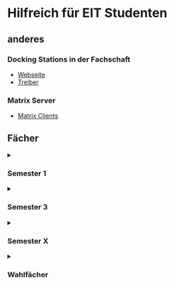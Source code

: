 # Hilfreich für EIT Studenten

## anderes

### Docking Stations in der Fachschaft

* [Webseite](https://i-tec.pro/de/produkt/u3hdmidvidock-3/)
* [Treiber](https://i-tec.cz/wp-content/uploads/man_dri/DisplayLink_Ubuntu.zip)

### Matrix Server

* [Matrix Clients](https://matrix.org/ecosystem/clients/)

## Fächer
<details>
<summary>
 
### Semester 1

</summary>

#### Info 1&2
* C & C++ Compiler:
  * [GCC](https://gcc.gnu.org/): `sudo apt install gcc`
* optional IDE:
  *  [Visual Studio Code](https://code.visualstudio.com/): https://code.visualstudio.com/docs/setup/linux
  *  [Eclipse](https://www.eclipse.org/downloads/packages/): https://www.eclipse.org/downloads/packages/installer

#### Gleichstromtechnik

* [LTSpice](https://www.analog.com/en/design-center/design-tools-and-calculators/ltspice-simulator.html):
  * leider nur mit [Wine](https://www.winehq.org/).
  * eine FOSS alternative ist [ngspice](https://ngspice.sourceforge.io/) welches schon in [KiCad](https://www.kicad.org/) enthalten ist ([KiCad Simulation](https://docs.kicad.org/7.0/de/eeschema/eeschema.html#simulator)).
* [KiCad](https://www.kicad.org/):
  * https://www.kicad.org/download/linux/

#### Digitaltechnik

* [Vivado](https://www.xilinx.com/support/download.html)
* Logic-simulator:
  * [Logisim-evolution](https://github.com/logisim-evolution/logisim-evolution)
  * [Digital](https://github.com/hneemann/Digital)

</details>

<details>
<summary>
 
### Semester 3

</summary>

#### ModSim

* [Python](https://www.python.org/): `sudo apt install python3 python3-numpy python3-scipy python3-matplotlib`
* [OpenModelica](https://openmodelica.org/download/download-linux):
  * requirements: `wget`, `pip`, `tee`
  ```bash
  # 1. OpenModelica repository zu APT quellen hinzufügen
  echo "deb-src https://build.openmodelica.org/apt stable" | sudo tee -a /etc/apt/sources.list.d/openmodelica.list
  wget -q http://build.openmodelica.org/apt/openmodelica.asc -O- | sudo apt-key add -
  # 2. Paketquelle "aktivieren"
  sudo apt update
  # 3. OpenModelica installieren
  sudo apt install openmodelica
  # 4. OMPython installieren
  python -m pip install -U https://github.com/OpenModelica/OMPython/archive/master.zip
  ```

#### Elektronik Labor

* Cadance: `ssh -Y <IZ Kürzel>@EIT-CAEE-S02.Hs-Karlsruhe.de`

#### Regelungstechnik

* [Matlab/Simulink](https://de.mathworks.com/support/requirements/matlab-linux.html)

</details>

<details>
 <summary>
  
### Semester X

</summary>

#### EDS

Siehe [Digitaltechnik](#digitaltechnik).

#### Hochfrequenztechnik

* [Keysight ADS](https://www.keysight.com/de/de/lib/software-detail/computer-software/pathwave-advanced-design-system-ads-software-2212036/ads-2023-linux.html)

#### Digitale Signal Prozesoren

* [Matlab](https://de.mathworks.com/support/requirements/matlab-linux.html)
* alternativ [GNU Octave](https://www.octave.org/)
  * [signal](https://gnu-octave.github.io/packages/signal/) (dependency: [control](https://gnu-octave.github.io/packages/control/))
* Eclipse:
  1. [J-Link](https://www.segger.com/downloads/jlink/) installieren
  2. `arm-none-eabi-gcc-cs`, `arm-none-eabi-gcc-cs-c++`, `arm-none-eabi-newlib` & `arm-none-eabi-gdb` installierenn
  3. Aktuelle [Eclipse IDE for Embedded C/C++ Developers](https://www.eclipse.org/downloads/packages/release/2023-12/r/eclipse-ide-embedded-cc-developers) installieren
  4. In Eclipse
     1. `File >> Open Project from File System >> Archive` den beispiel Code öffnen
     2.  `Run configurations` anpassen. `GDB SEGGER J-Link Debugging` auswählen und in Unterordner bei `C/C++ Application` das `\` zu einem `/` ändern
  5. Jetzt sollte alles gehen

* VisualStudio Code:  
   Konfiguration https://github.com/Jan-3007/DSP_lab
  
    

#### Bildverarbeitung

* Python
  * [scikit-image](https://pypi.org/project/scikit-image/) `pip install scikit-image`

</details>

<details>
<summary>
 
### Wahlfächer

</summary>
 
#### FEM

* Python
  * [NumPy](https://numpy.org/)
  * [Matplotlib](https://matplotlib.org/)
  * [MeshPy](https://documen.tician.de/meshpy/index.html) [pip](https://pypi.org/project/MeshPy/) `pip install MeshPy`
</details>
